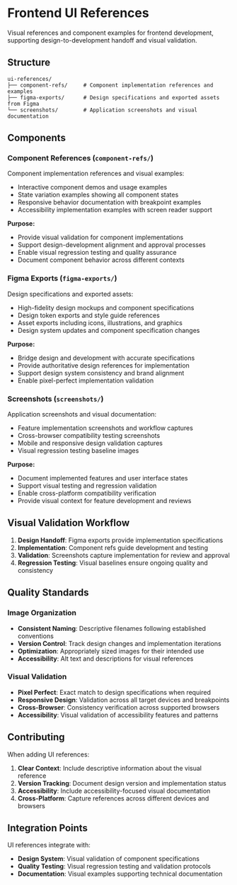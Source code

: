 # Frontend UI References

Visual references and component examples for frontend development, supporting design-to-development handoff and visual validation.

## Structure

```
ui-references/
├── component-refs/     # Component implementation references and examples
├── figma-exports/      # Design specifications and exported assets from Figma
└── screenshots/        # Application screenshots and visual documentation
```

## Components

### Component References (`component-refs/`)
Component implementation references and visual examples:
- Interactive component demos and usage examples
- State variation examples showing all component states
- Responsive behavior documentation with breakpoint examples
- Accessibility implementation examples with screen reader support

**Purpose:**
- Provide visual validation for component implementations
- Support design-development alignment and approval processes
- Enable visual regression testing and quality assurance
- Document component behavior across different contexts

### Figma Exports (`figma-exports/`)
Design specifications and exported assets:
- High-fidelity design mockups and component specifications
- Design token exports and style guide references
- Asset exports including icons, illustrations, and graphics
- Design system updates and component specification changes

**Purpose:**
- Bridge design and development with accurate specifications
- Provide authoritative design references for implementation
- Support design system consistency and brand alignment
- Enable pixel-perfect implementation validation

### Screenshots (`screenshots/`)
Application screenshots and visual documentation:
- Feature implementation screenshots and workflow captures
- Cross-browser compatibility testing screenshots
- Mobile and responsive design validation captures
- Visual regression testing baseline images

**Purpose:**
- Document implemented features and user interface states
- Support visual testing and regression validation
- Enable cross-platform compatibility verification
- Provide visual context for feature development and reviews

## Visual Validation Workflow

1. **Design Handoff**: Figma exports provide implementation specifications
2. **Implementation**: Component refs guide development and testing
3. **Validation**: Screenshots capture implementation for review and approval
4. **Regression Testing**: Visual baselines ensure ongoing quality and consistency

## Quality Standards

### Image Organization
- **Consistent Naming**: Descriptive filenames following established conventions
- **Version Control**: Track design changes and implementation iterations
- **Optimization**: Appropriately sized images for their intended use
- **Accessibility**: Alt text and descriptions for visual references

### Visual Validation
- **Pixel Perfect**: Exact match to design specifications when required
- **Responsive Design**: Validation across all target devices and breakpoints
- **Cross-Browser**: Consistency verification across supported browsers
- **Accessibility**: Visual validation of accessibility features and patterns

## Contributing

When adding UI references:
1. **Clear Context**: Include descriptive information about the visual reference
2. **Version Tracking**: Document design version and implementation status
3. **Accessibility**: Include accessibility-focused visual documentation
4. **Cross-Platform**: Capture references across different devices and browsers

## Integration Points

UI references integrate with:
- **Design System**: Visual validation of component specifications
- **Quality Testing**: Visual regression testing and validation protocols
- **Documentation**: Visual examples supporting technical documentation